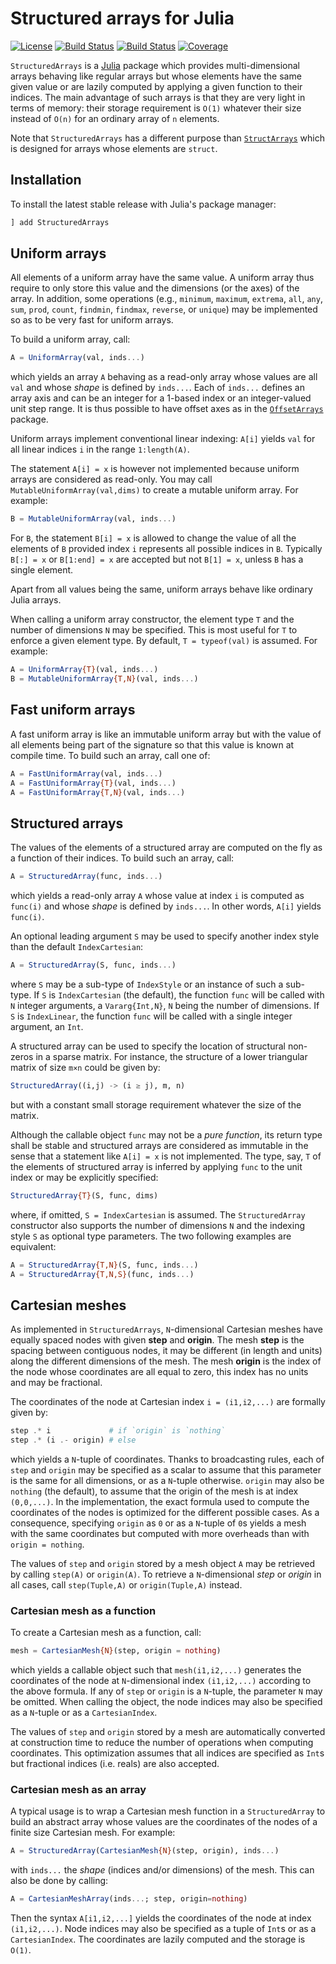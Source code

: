 # Structured arrays for Julia

[![License][license-img]][license-url]
[![Build Status][github-ci-img]][github-ci-url]
[![Build Status][appveyor-img]][appveyor-url]
[![Coverage][codecov-img]][codecov-url]

`StructuredArrays` is a [Julia][julia-url] package which provides multi-dimensional arrays
behaving like regular arrays but whose elements have the same given value or are lazily
computed by applying a given function to their indices. The main advantage of such arrays
is that they are very light in terms of memory: their storage requirement is `O(1)`
whatever their size instead of `O(n)` for an ordinary array of `n` elements.

Note that `StructuredArrays` has a different purpose than
[`StructArrays`](https://github.com/JuliaArrays/StructArrays.jl) which is designed for
arrays whose elements are `struct`.


## Installation

To install the latest stable release with Julia's package manager:

``` julia
] add StructuredArrays
```


## Uniform arrays

All elements of a uniform array have the same value. A uniform array thus require to only
store this value and the dimensions (or the axes) of the array. In addition, some
operations (e.g., `minimum`, `maximum`, `extrema`, `all`, `any`, `sum`, `prod`, `count`,
`findmin`, `findmax`, `reverse`, or `unique`) may be implemented so as to be very fast for
uniform arrays.

To build a uniform array, call:

```julia
A = UniformArray(val, inds...)
```

which yields an array `A` behaving as a read-only array whose values are all `val` and
whose *shape* is defined by `inds...`. Each of `inds...` defines an array axis and can be
an integer for a 1-based index or an integer-valued unit step range. It is thus possible
to have offset axes as in the
[`OffsetArrays`](https://github.com/JuliaArrays/OffsetArrays.jl) package.

Uniform arrays implement conventional linear indexing: `A[i]` yields `val` for all linear
indices `i` in the range `1:length(A)`.

The statement `A[i] = x` is however not implemented because uniform arrays are considered
as read-only. You may call `MutableUniformArray(val,dims)` to create a mutable uniform
array. For example:

```julia
B = MutableUniformArray(val, inds...)
```

For `B`, the statement `B[i] = x` is allowed to change the value of all the elements of
`B` provided index `i` represents all possible indices in `B`. Typically `B[:] = x` or
`B[1:end] = x` are accepted but not `B[1] = x`, unless `B` has a single element.

Apart from all values being the same, uniform arrays behave like ordinary Julia arrays.

When calling a uniform array constructor, the element type `T` and the number of
dimensions `N` may be specified. This is most useful for `T` to enforce a given element
type. By default, `T = typeof(val)` is assumed. For example:

```julia
A = UniformArray{T}(val, inds...)
B = MutableUniformArray{T,N}(val, inds...)
```


## Fast uniform arrays

A fast uniform array is like an immutable uniform array but with the value of all elements
being part of the signature so that this value is known at compile time. To build such an
array, call one of:

```julia
A = FastUniformArray(val, inds...)
A = FastUniformArray{T}(val, inds...)
A = FastUniformArray{T,N}(val, inds...)
```


## Structured arrays

The values of the elements of a structured array are computed on the fly as a function of
their indices. To build such an array, call:

```julia
A = StructuredArray(func, inds...)
```

which yields a read-only array `A` whose value at index `i` is computed as `func(i)` and
whose *shape* is defined by `inds...`. In other words, `A[i]` yields `func(i)`.

An optional leading argument `S` may be used to specify another index style than the
default `IndexCartesian`:

```julia
A = StructuredArray(S, func, inds...)
```

where `S` may be a sub-type of `IndexStyle` or an instance of such a sub-type. If `S` is
`IndexCartesian` (the default), the function `func` will be called with `N` integer
arguments, a `Vararg{Int,N}`, `N` being the number of dimensions. If `S` is `IndexLinear`,
the function `func` will be called with a single integer argument, an `Int`.

A structured array can be used to specify the location of structural non-zeros in a sparse
matrix. For instance, the structure of a lower triangular matrix of size `m×n` could be
given by:

```julia
StructuredArray((i,j) -> (i ≥ j), m, n)
```

but with a constant small storage requirement whatever the size of the matrix.

Although the callable object `func` may not be a *pure function*, its return type shall be
stable and structured arrays are considered as immutable in the sense that a statement
like `A[i] = x` is not implemented. The type, say, `T` of the elements of structured array
is inferred by applying `func` to the unit index or may be explicitly specified:

```julia
StructuredArray{T}(S, func, dims)
```

where, if omitted, `S = IndexCartesian` is assumed. The `StructuredArray` constructor also
supports the number of dimensions `N` and the indexing style `S` as optional type
parameters. The two following examples are equivalent:

```julia
A = StructuredArray{T,N}(S, func, inds...)
A = StructuredArray{T,N,S}(func, inds...)
```


## Cartesian meshes

As implemented in `StructuredArrays`, `N`-dimensional Cartesian meshes have equally spaced
nodes with given **step** and **origin**. The mesh **step** is the spacing between
contiguous nodes, it may be different (in length and units) along the different dimensions
of the mesh. The mesh **origin** is the index of the node whose coordinates are all equal
to zero, this index has no units and may be fractional.

The coordinates of the node at Cartesian index `i = (i1,i2,...)` are formally given by:

```julia
step .* i             # if `origin` is `nothing`
step .* (i .- origin) # else
```

which yields a `N`-tuple of coordinates. Thanks to broadcasting rules, each of `step` and
`origin` may be specified as a scalar to assume that this parameter is the same for all
dimensions, or as a `N`-tuple otherwise. `origin` may also be `nothing` (the default), to
assume that the origin of the mesh is at index `(0,0,...)`. In the implementation, the
exact formula used to compute the coordinates of the nodes is optimized for the different
possible cases. As a consequence, specifying `origin` as `0` or as a `N`-tuple of `0`s
yields a mesh with the same coordinates but computed with more overheads than with `origin
= nothing`.

The values of `step` and `origin` stored by a mesh object `A` may be retrieved by calling
`step(A)` or `origin(A)`. To retrieve a `N`-dimensional *step* or *origin* in all cases,
call `step(Tuple,A)` or `origin(Tuple,A)` instead.


### Cartesian mesh as a function

To create a Cartesian mesh as a function, call:

```julia
mesh = CartesianMesh{N}(step, origin = nothing)
```

which yields a callable object such that `mesh(i1,i2,...)` generates the coordinates of
the node at `N`-dimensional index `(i1,i2,...)` according to the above formula. If any of
`step` or `origin` is a `N`-tuple, the parameter `N` may be omitted. When calling the
object, the node indices may also be specified as a `N`-tuple or as a `CartesianIndex`.

The values of `step` and `origin` stored by a mesh are automatically converted at
construction time to reduce the number of operations when computing coordinates. This
optimization assumes that all indices are specified as `Int`s but fractional indices (i.e.
reals) are also accepted.


### Cartesian mesh as an array

A typical usage is to wrap a Cartesian mesh function in a `StructuredArray` to build an
abstract array whose values are the coordinates of the nodes of a finite size Cartesian
mesh. For example:

``` julia
A = StructuredArray(CartesianMesh{N}(step, origin), inds...)
```

with `inds...` the *shape* (indices and/or dimensions) of the mesh. This can also be done
by calling:


``` julia
A = CartesianMeshArray(inds...; step, origin=nothing)
```

Then the syntax `A[i1,i2,...]` yields the coordinates of the node at index `(i1,i2,...)`.
Node indices may also be specified as a tuple of `Int`s or as a `CartesianIndex`. The
coordinates are lazily computed and the storage is `O(1)`.


[license-url]: ./LICENSE.md
[license-img]: http://img.shields.io/badge/license-MIT-brightgreen.svg?style=flat

[github-ci-img]: https://github.com/emmt/StructuredArrays.jl/actions/workflows/CI.yml/badge.svg?branch=master
[github-ci-url]: https://github.com/emmt/StructuredArrays.jl/actions/workflows/CI.yml?query=branch%3Amaster

[appveyor-img]: https://ci.appveyor.com/api/projects/status/github/emmt/StructuredArrays.jl?branch=master
[appveyor-url]: https://ci.appveyor.com/project/emmt/StructuredArrays-jl/branch/master

[codecov-img]: https://codecov.io/github/emmt/StructuredArrays.jl/graph/badge.svg?token=QhmKO7PmN1
[codecov-url]: https://codecov.io/github/emmt/StructuredArrays.jl

[julia-url]: https://julialang.org/
[julia-pkgs-url]: https://pkg.julialang.org/
